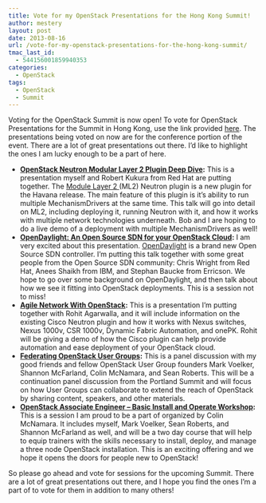 ```yaml
---
title: Vote for my OpenStack Presentations for the Hong Kong Summit!
author: mestery
layout: post
date: 2013-08-16
url: /vote-for-my-openstack-presentations-for-the-hong-kong-summit/
tmac_last_id:
  - 544156001859940353
categories:
  - OpenStack
tags:
  - OpenStack
  - Summit
---
```

Voting for the OpenStack Summit is now open! To vote for OpenStack Presentations for the Summit in Hong Kong, use the link provided <a title="Vote!" href="http://www.openstack.org/rate/" target="_blank">here</a>. The presentations being voted on now are for the conference portion of the event. There are a lot of great presentations out there. I&#8217;d like to highlight the ones I am lucky enough to be a part of here.

  * **<a title="OpenStack Neutron Modular Layer 2 Plugin Deep Dive" href="http://www.openstack.org/rate/Presentation/openstack-neutron-modular-layer-2-plugin-deep-dive" target="_blank">OpenStack Neutron Modular Layer 2 Plugin Deep Dive</a>:** This is a presentation myself and Robert Kukura from Red Hat are putting together. The <a title="ML2 Wiki" href="https://wiki.openstack.org/wiki/Neutron/ML2" target="_blank">Module Layer 2 </a>(ML2) Neutron plugin is a new plugin for the Havana release. The main feature of this plugin is it&#8217;s ability to run multiple MechanismDrivers at the same time. This talk will go into detail on ML2, including deploying it, running Neutron with it, and how it works with multiple network technologies underneath. Bob and I are hoping to do a live demo of a deployment with multiple MechanismDrivers as well!
  * **<a title="OpenDaylight: An Open Source SDN for your OpenStack Cloud" href="http://www.openstack.org/rate/Presentation/opendaylight-an-open-source-sdn-for-your-openstack-cloud" target="_blank">OpenDaylight: An Open Source SDN for your OpenStack Cloud</a>:** I am very excited about this presentation. <a title="OpenDaylight" href="http://www.opendaylight.org/" target="_blank">OpenDaylight</a> is a brand new Open Source SDN controller. I&#8217;m putting this talk together with some great people from the Open Source SDN community: Chris Wright from Red Hat, Anees Shaikh from IBM, and Stephan Baucke from Erricson. We hope to go over some background on OpenDaylight, and then talk about how we see it fitting into OpenStack deployments. This is a session not to miss!
  * **<a title="Agile Networking With OpenStack" href="http://www.openstack.org/rate/Presentation/cisco-networking-solutions-with-openstack" target="_blank">Agile Network With OpenStack</a>:** This is a presentation I&#8217;m putting together with Rohit Agarwalla, and it will include information on the existing Cisco Neutron plugin and how it works with Nexus switches, Nexus 1000v, CSR 1000v, Dynamic Fabric Automation, and onePK. Rohit will be giving a demo of how the Cisco plugin can help provide automation and ease deployment of your OpenStack cloud.
  * **<a title="Federating OpenStack User Groups" href="http://www.openstack.org/rate/Presentation/federating-openstack-user-groups" target="_blank">Federating OpenStack User Groups</a>:** This is a panel discussion with my good friends and fellow OpenStack User Group founders Mark Voelker, Shannon McFarland, Colin McNamara, and Sean Roberts. This will be a continuation panel discussion from the Portland Summit and will focus on how User Groups can collaborate to extend the reach of OpenStack by sharing content, speakers, and other materials.
  * **<a title="OpenStack Associate Engineer - Basic Install and Operate Workshop" href="http://www.openstack.org/rate/Presentation/openstack-associate-engineer-basic-install-and-operate-workshop" target="_blank">OpenStack Associate Engineer &#8211; Basic Install and Operate Workshop</a>:** This is a session I am proud to be a part of organized by Colin McNamara. It includes myself, Mark Voelker, Sean Roberts, and Shannon McFarland as well, and will be a two day course that will help to equip trainers with the skills necessary to install, deploy, and manage a three node OpenStack installation. This is an exciting offering and we hope it opens the doors for people new to OpenStack!

So please go ahead and vote for sessions for the upcoming Summit. There are a lot of great presentations out there, and I hope you find the ones I&#8217;m a part of to vote for them in addition to many others!